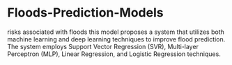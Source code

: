 # Floods-Prediction-Models
risks associated with floods this model proposes a system that utilizes both machine learning and deep learning techniques to improve flood prediction. The system employs Support Vector Regression (SVR), Multi-layer Perceptron (MLP), Linear Regression, and Logistic Regression techniques. 
